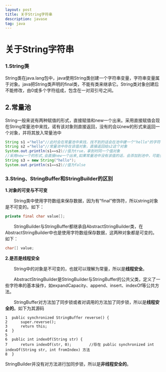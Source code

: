 ```yaml
---
layout: post
title: 关于String字符串
description: javase
tag: java
---
```


# 关于String字符串

### 1.String类

String类在java.lang包中，java使用String类创建一个字符串变量，字符串变量属于对象。java把String类声明的final类，不能有类来继承它。String类对象创建后不能修改，由0或多个字符组成，包含在一对双引号之间。

## 2.常量池

String一般来说有两种赋值的形式，直接赋值和new一个出来。采用直接赋值会现在String常量池中来找，诺有该对象则直接返回，没有的会以new的形式来返回一个对象，并将其放入常量池中

```java
String s1 ="hello"//此时会在常量池中来找，找不到的话会在池中建一个"hello"的字符串，来指向s1
String s2 ="hello"//常量池中存在该值对象，直接返回给s2这个对象
System.out.println(s1==s2)//值为true，拿到时同一个值对象
//采用new一个的形式,会直接new一个出来,如果常量池中没有该值的话，会添加到池中，可能会产生两个对象
String s3 = new String("hello");
System.out.println(s1==s2)//值为false
```

### 3.String、StringBuffer和StringBuilder的区别

**1.对象的可变与不可变**

　　String类中使用字符数组来保存数据，因为有“final”修饰符，所以string对象是不可变的。如下：

```java
private final char value[];
```

　　StringBuilder与StringBuffer都继承自AbstractStringBuilder类，在AbstractStringBuilder中也是使用字符数组保存数据，这两种对象都是可变的。如下：

```java
char[] value;
```

**2.是否是线程安全**

　　String中的对象是不可变的，也就可以理解为常量，所以是**线程安全**。

　　AbstractStringBuilder是StringBuilder与StringBuffer的公共父类，定义了一些字符串的基本操作，如expandCapacity、append、insert、indexOf等公共方法。

　　StringBuffer对方法加了同步锁或者对调用的方法加了同步锁，所以是**线程安全的**。如下为其源码

```
1  public synchronized StringBuffer reverse() {
2      super.reverse();
3      return this;
4  }
5
6  public int indexOf(String str) {
7      return indexOf(str, 0);        //存在 public synchronized int indexOf(String str, int fromIndex) 方法
8  }
```

StringBuilder并没有对方法进行加同步锁，所以是**非线程安全的**。
